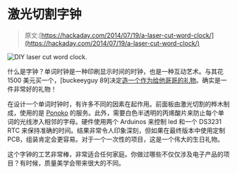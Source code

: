 # 激光切割字钟

> 原文:[https://hackaday.com/2014/07/19/a-laser-cut-word-clock/](https://hackaday.com/2014/07/19/a-laser-cut-word-clock/)

![DIY laser cut word clock.](../Images/2b4f8da0ce7558fc415fd16949b391b9.png)

什么是字钟？单词时钟是一种印刷显示时间的时钟，也是一种互动艺术。与其花 1500 美元买一个，[buckeeyguy 89]决定[造一个作为给他哥哥的礼物](http://imgur.com/a/iMXmj?gallery)。确实是一件非常好的礼物！

在设计一个单词时钟时，有许多不同的因素在起作用。前面板由激光切割的桦木制成，使用的是 [Ponoko](https://www.ponoko.com/) 的服务。此外，需要白色半透明的丙烯酸片来防止每个单词的光线渗入相邻的字母。硬件使用两个 Arduinos 来控制 led 和一个 DS3231 RTC 来保持准确的时间。结果非常令人印象深刻，但如果在最终版本中使用定制 PCB，组装肯定会更容易。对于一个一次性的项目，这是一个伟大的生日礼物。

这个字钟的工艺非常棒，非常适合任何家庭。你做过哪些不仅仅涉及电子产品的项目？有时候，质量美学会带来很大的不同。